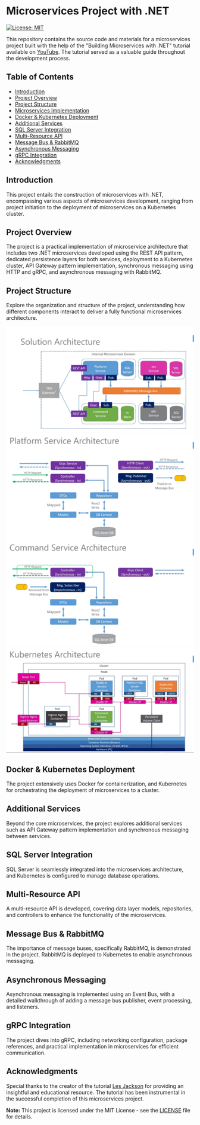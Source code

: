 # Microservices Project with .NET

[![License: MIT](https://img.shields.io/badge/License-MIT-yellow.svg)](./LICENSE)

This repository contains the source code and materials for a microservices project built with the help of the "Building Microservices with .NET" tutorial available on [YouTube](https://www.youtube.com/watch?v=DgVjEo3OGBI&ab_channel=LesJackson). The tutorial served as a valuable guide throughout the development process.

## Table of Contents
- [Introduction](#introduction)
- [Project Overview](#project-overview)
- [Project Structure](#project-structure)
- [Microservices Implementation](#microservices-implementation)
- [Docker & Kubernetes Deployment](#docker--kubernetes-deployment)
- [Additional Services](#additional-services)
- [SQL Server Integration](#sql-server-integration)
- [Multi-Resource API](#multi-resource-api)
- [Message Bus & RabbitMQ](#message-bus--rabbitmq)
- [Asynchronous Messaging](#asynchronous-messaging)
- [gRPC Integration](#grpc-integration)
- [Acknowledgments](#acknowledgments)

## Introduction
This project entails the construction of microservices with .NET, encompassing various aspects of microservices development, ranging from project initiation to the deployment of microservices on a Kubernetes cluster.

## Project Overview
The project is a practical implementation of microservice architecture that includes two .NET microservices developed using the REST API pattern, dedicated persistence layers for both services, deployment to a Kubernetes cluster, API Gateway pattern implementation, synchronous messaging using HTTP and gRPC, and asynchronous messaging with RabbitMQ.

## Project Structure
Explore the organization and structure of the project, understanding how different components interact to deliver a fully functional microservices architecture.

<div align="center">
  <img src="./images/solution_architecture.png" alt="Solution Architecture"/>
</div>
<div align="center">
  <img src="./images/platform.png" alt="Platform Service Architecture"/>
</div>
<div align="center">
  <img src="./images/command.png" alt="Command Service Architecture"/>
</div>
<div align="center">
  <img src="./images/k8s.png" alt="Kubernetes Architecture"/>
</div>

## Docker & Kubernetes Deployment
The project extensively uses Docker for containerization, and Kubernetes for orchestrating the deployment of microservices to a cluster.

## Additional Services
Beyond the core microservices, the project explores additional services such as API Gateway pattern implementation and synchronous messaging between services.

## SQL Server Integration
SQL Server is seamlessly integrated into the microservices architecture, and Kubernetes is configured to manage database operations.

## Multi-Resource API
A multi-resource API is developed, covering data layer models, repositories, and controllers to enhance the functionality of the microservices.

## Message Bus & RabbitMQ
The importance of message buses, specifically RabbitMQ, is demonstrated in the project. RabbitMQ is deployed to Kubernetes to enable asynchronous messaging.

## Asynchronous Messaging
Asynchronous messaging is implemented using an Event Bus, with a detailed walkthrough of adding a message bus publisher, event processing, and listeners.

## gRPC Integration
The project dives into gRPC, including networking configuration, package references, and practical implementation in microservices for efficient communication.

## Acknowledgments
Special thanks to the creator of the tutorial [Les Jackson](https://www.youtube.com/watch?v=DgVjEo3OGBI&ab_channel=LesJackson) for providing an insightful and educational resource. The tutorial has been instrumental in the successful completion of this microservices project.

**Note:** This project is licensed under the MIT License - see the [LICENSE](./LICENSE) file for details.

